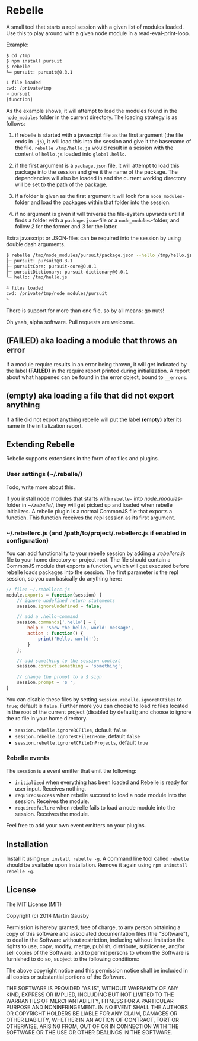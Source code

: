 # Rebelle

A small tool that starts a repl session with a given list of modules loaded. Use this to play around with a given node module in a read-eval-print-loop.

Example:

```sh
$ cd /tmp
$ npm install pursuit
$ rebelle
└─ pursuit: pursuit@0.3.1

1 file loaded
cwd: /private/tmp
> pursuit
[function]
```

As the example shows, it will attempt to load the modules found in the `node_modules` folder in the current directory. The loading strategy is as follows:

  1. if rebelle is started with a javascript file as the first argument (the file ends in `.js`), it will load this into the session and give it the basename of the file. `rebelle /tmp/hello.js` would result in a session with the content of `hello.js` loaded into `global.hello`.

  2. if the first argument is a `package.json` file, it will attempt to load this package into the session and give it the name of the package. The dependencies will also be loaded in and the current working directory will be set to the path of the package.

  3. if a folder is given as the first argument it will look for a `node_modules`-folder and load the packages within that folder into the session.

  4. if no argument is given it will traverse the file-system upwards untill it finds a folder with a `package.json`-file or a `node_modules`-folder, and follow *2* for the former and *3* for the latter.

Extra javascript or JSON-files can be required into the session by using double dash arguments.

```sh
$ rebelle /tmp/node_modules/pursuit/package.json --hello /tmp/hello.js
├─ pursuit: pursuit@0.3.1
├─ pursuitCore: pursuit-core@0.0.1
├─ pursuitDictionary: pursuit-dictionary@0.0.1
└─ hello: /tmp/hello.js

4 files loaded
cwd: /private/tmp/node_modules/pursuit
>
```

There is support for more than one file, so by all means: go nuts!

Oh yeah, alpha software. Pull requests are welcome.


## (FAILED) aka loading a module that throws an error
If a module require results in an error being thrown, it will get indicated by the label **(FAILED)** in the require report printed during initialization. A report about what happened can be found in the error object, bound to `__errors`.


## (empty) aka loading a file that did not export anything
If a file did not export anything rebelle will put the label **(empty)** after its name in the initialization report.


## Extending Rebelle
Rebelle supports extensions in the form of rc files and plugins.


### User settings (~/.rebelle/)
Todo, write more about this.

If you install node modules that starts with `rebelle-` into *node_modules*-folder in *~/.rebelle/*, they will get picked up and loaded when rebelle initializes. A rebelle plugin is a normal CommonJS file that exports a function. This function receives the repl session as its first argument.


### ~/.rebellerc.js (and /path/to/project/.rebellerc.js if enabled in configuration)
You can add functionality to your rebelle session by adding a *.rebellerc.js* file to your home directory or project root. The file should contain a CommonJS module that exports a function, which will get executed before rebelle loads packages into the session. The first parameter is the repl session, so you can basically do anything here:
```js
// file: ~/.rebellerc.js
module.exports = function(session) {
    // ignore undefined return statements
    session.ignoreUndefined = false;

    // add a .hello-command
    session.commands['.hello'] = {
        help : 'Show the hello, world! message',
        action : function() {
            print('Hello, world!');
        }
    };

    // add something to the session context
    session.context.something = 'something';

    // change the prompt to a $ sign
    session.prompt = '$ ';
}
```

You can disable these files by setting `session.rebelle.ignoreRCFiles` to `true`; default is `false`. Further more you can choose to load rc files located in the root of the current project (disabled by default); and choose to ignore the rc file in your home directory.

  * `session.rebelle.ignoreRCFiles`, default `false`
  * `session.rebelle.ignoreRCFileInHome`, default `false`
  * `session.rebelle.ignoreRCFileInProjects`, default `true`


### Rebelle events
The `session` is a event emitter that emit the following:

  * `initialized` when everything has been loaded and Rebelle is ready for user input. Receives nothing.
  * `require:success` when rebelle succeed to load a node module into the session. Receives the module.
  * `require:failure` when rebelle fails to load a node module into the session. Receives the module.

Feel free to add your own event emitters on your plugins.


## Installation
Install it using `npm install rebelle -g`. A command line tool called `rebelle` should be available upon installation. Remove it again using `npm uninstall rebelle -g`.


## License
The MIT License (MIT)

Copyright (c) 2014 Martin Gausby

Permission is hereby granted, free of charge, to any person obtaining a copy of this software and associated documentation files (the "Software"), to deal in the Software without restriction, including without limitation the rights to use, copy, modify, merge, publish, distribute, sublicense, and/or sell copies of the Software, and to permit persons to whom the Software is furnished to do so, subject to the following conditions:

The above copyright notice and this permission notice shall be included in all copies or substantial portions of the Software.

THE SOFTWARE IS PROVIDED "AS IS", WITHOUT WARRANTY OF ANY KIND, EXPRESS OR IMPLIED, INCLUDING BUT NOT LIMITED TO THE WARRANTIES OF MERCHANTABILITY, FITNESS FOR A PARTICULAR PURPOSE AND NONINFRINGEMENT. IN NO EVENT SHALL THE AUTHORS OR COPYRIGHT HOLDERS BE LIABLE FOR ANY CLAIM, DAMAGES OR OTHER LIABILITY, WHETHER IN AN ACTION OF CONTRACT, TORT OR OTHERWISE, ARISING FROM, OUT OF OR IN CONNECTION WITH THE SOFTWARE OR THE USE OR OTHER DEALINGS IN THE SOFTWARE.
